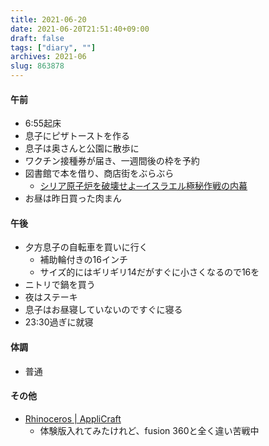 ```yaml
---
title: 2021-06-20
date: 2021-06-20T21:51:40+09:00
draft: false
tags: ["diary", ""]
archives: 2021-06
slug: 863878
---
```

#### 午前
- 6:55起床
- 息子にピザトーストを作る
- 息子は奥さんと公園に散歩に
- ワクチン接種券が届き、一週間後の枠を予約
- 図書館で本を借り、商店街をぶらぶら
  - [シリア原子炉を破壊せよ─イスラエル極秘作戦の内幕](https://calil.jp/book/4890633979)
- お昼は昨日買った肉まん
#### 午後
- 夕方息子の自転車を買いに行く
  - 補助輪付きの16インチ
  - サイズ的にはギリギリ14だがすぐに小さくなるので16を
- ニトリで鍋を買う
- 夜はステーキ
- 息子はお昼寝していないのですぐに寝る
- 23:30過ぎに就寝
#### 体調
- 普通
#### その他
- [Rhinoceros | AppliCraft](https://www.applicraft.com/products/rhinoceros/rhinoceros/)
  - 体験版入れてみたけれど、fusion 360と全く違い苦戦中
